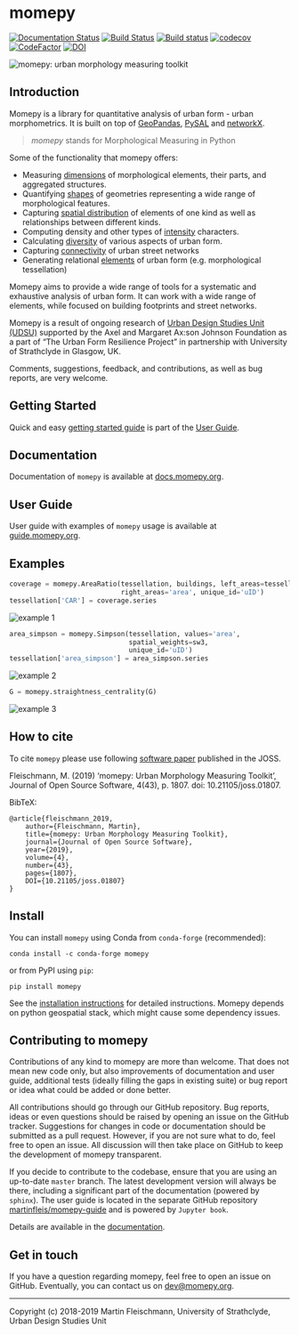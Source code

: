 # momepy
[![Documentation Status](https://readthedocs.org/projects/momepy/badge/?version=latest)](http://docs.momepy.org/en/latest/?badge=latest) [![Build Status](https://travis-ci.org/martinfleis/momepy.svg?branch=master)](https://travis-ci.org/martinfleis/momepy) [![Build status](https://ci.appveyor.com/api/projects/status/9shp9tcx4qn4528h?svg=true)](https://ci.appveyor.com/project/martinfleis/momepy)
[![codecov](https://codecov.io/gh/martinfleis/momepy/branch/master/graph/badge.svg)](https://codecov.io/gh/martinfleis/momepy) [![CodeFactor](https://www.codefactor.io/repository/github/martinfleis/momepy/badge)](https://www.codefactor.io/repository/github/martinfleis/momepy) [![DOI](https://joss.theoj.org/papers/10.21105/joss.01807/status.svg)](https://doi.org/10.21105/joss.01807)


![momepy: urban morphology measuring toolkit](https://raw.githubusercontent.com/martinfleis/momepy/master/docs/logo.png)

## Introduction
Momepy is a library for quantitative analysis of urban form - urban morphometrics. It is built on top of [GeoPandas](http://geopandas.org), [PySAL](http://pysal.org) and [networkX](http://networkx.github.io).

> *momepy* stands for Morphological Measuring in Python

Some of the functionality that momepy offers:

- Measuring [dimensions](https://docs.momepy.org/en/latest/api.html#dimension) of morphological elements, their parts, and aggregated structures.
- Quantifying [shapes](https://docs.momepy.org/en/latest/api.html#shape) of geometries representing a wide range of morphological features.
- Capturing [spatial distribution](https://docs.momepy.org/en/latest/api.html#spatial-distribution) of elements of one kind as well as relationships between different kinds.
- Computing density and other types of [intensity](https://docs.momepy.org/en/latest/api.html#intensity) characters.
- Calculating [diversity](https://docs.momepy.org/en/latest/api.html#diversity) of various aspects of urban form.
- Capturing [connectivity](https://docs.momepy.org/en/latest/api.html#graph) of urban street networks
- Generating relational [elements](https://docs.momepy.org/en/latest/api.html#elements) of urban form (e.g. morphological tessellation)

Momepy aims to provide a wide range of tools for a systematic and exhaustive analysis of urban form. It can work with a wide range of elements, while focused on building footprints and street networks.

Momepy is a result of ongoing research of [Urban Design Studies Unit (UDSU)](http://udsu-strath.com) supported by the Axel and Margaret Ax:son Johnson Foundation as a part of “The Urban Form Resilience Project” in partnership with University of Strathclyde in Glasgow, UK.

Comments, suggestions, feedback, and contributions, as well as bug reports, are very welcome.

## Getting Started
Quick and easy [getting started guide](https://guide.momepy.org/getting_started.html) is part of the [User Guide](https://guide.momepy.org/getting_started.html).


## Documentation
Documentation of `momepy` is available at [docs.momepy.org](https://docs.momepy.org/).

## User Guide
User guide with examples of `momepy` usage is available at [guide.momepy.org](https://guide.momepy.org/).

## Examples

```py
coverage = momepy.AreaRatio(tessellation, buildings, left_areas=tessellation.area,
                            right_areas='area', unique_id='uID')
tessellation['CAR'] = coverage.series
```

![example 1](https://raw.githubusercontent.com/martinfleis/momepy/master/docs/_static/example1.png)

```py
area_simpson = momepy.Simpson(tessellation, values='area',
                              spatial_weights=sw3,
                              unique_id='uID')
tessellation['area_simpson'] = area_simpson.series
```

![example 2](https://raw.githubusercontent.com/martinfleis/momepy/master/docs/_static/diversity_22_0.png)

```py
G = momepy.straightness_centrality(G)
```

![example 3](https://raw.githubusercontent.com/martinfleis/momepy/master/docs/_static/centrality_27_0.png)


## How to cite
To cite `momepy` please use following [software paper](https://doi.org/10.21105/joss.01807) published in the JOSS.

Fleischmann, M. (2019) ‘momepy: Urban Morphology Measuring Toolkit’, Journal of Open Source Software, 4(43), p. 1807. doi: 10.21105/joss.01807.

BibTeX:

    @article{fleischmann_2019,
        author={Fleischmann, Martin},
        title={momepy: Urban Morphology Measuring Toolkit},
        journal={Journal of Open Source Software},
        year={2019},
        volume={4},
        number={43},
        pages={1807},
        DOI={10.21105/joss.01807}
    }

## Install
You can install `momepy` using Conda from `conda-forge` (recommended):

    conda install -c conda-forge momepy

or from PyPI using `pip`:

    pip install momepy

See the [installation instructions](http://docs.momepy.org/en/latest/install.html) for detailed instructions.
Momepy depends on python geospatial stack, which might cause some dependency issues.

## Contributing to momepy
Contributions of any kind to momepy are more than welcome. That does not mean new code only, but also improvements of documentation and user guide, additional tests (ideally filling the gaps in existing suite) or bug report or idea what could be added or done better.

All contributions should go through our GitHub repository. Bug reports, ideas or even questions should be raised by opening an issue on the GitHub tracker. Suggestions for changes in code or documentation should be submitted as a pull request. However, if you are not sure what to do, feel free to open an issue. All discussion will then take place on GitHub to keep the development of momepy transparent.

If you decide to contribute to the codebase, ensure that you are using an up-to-date `master` branch. The latest development version will always be there, including a significant part of the documentation (powered by `sphinx`). The user guide is located in the separate GitHub repository [martinfleis/momepy-guide](http://github.com/martinfleis/momepy-guide) and is
powered by ``Jupyter book``.

Details are available in the [documentation](https://docs.momepy.org/).

## Get in touch
If you have a question regarding momepy, feel free to open an issue on GitHub. Eventually, you can contact us on [dev@momepy.org](mailto:dev@momepy.org).

---
Copyright (c) 2018-2019 Martin Fleischmann, University of Strathclyde, Urban Design Studies Unit
